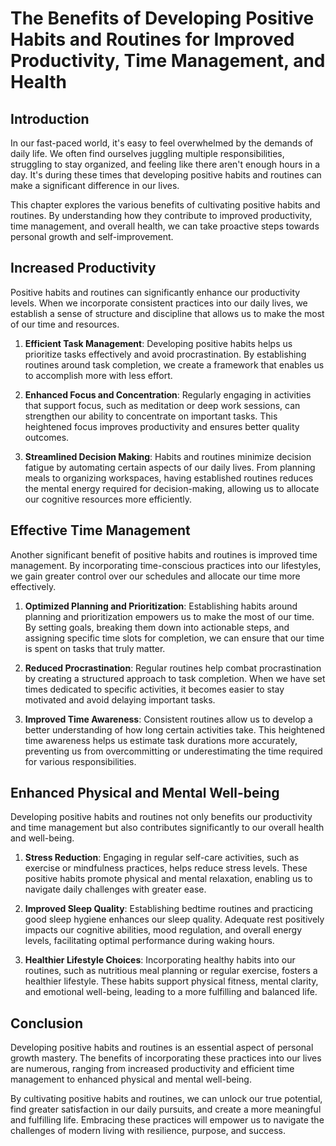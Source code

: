 # The Benefits of Developing Positive Habits and Routines for Improved Productivity, Time Management, and Health

## Introduction

In our fast-paced world, it's easy to feel overwhelmed by the demands of daily life. We often find ourselves juggling multiple responsibilities, struggling to stay organized, and feeling like there aren't enough hours in a day. It's during these times that developing positive habits and routines can make a significant difference in our lives.

This chapter explores the various benefits of cultivating positive habits and routines. By understanding how they contribute to improved productivity, time management, and overall health, we can take proactive steps towards personal growth and self-improvement.

## Increased Productivity

Positive habits and routines can significantly enhance our productivity levels. When we incorporate consistent practices into our daily lives, we establish a sense of structure and discipline that allows us to make the most of our time and resources.

1. **Efficient Task Management**: Developing positive habits helps us prioritize tasks effectively and avoid procrastination. By establishing routines around task completion, we create a framework that enables us to accomplish more with less effort.
    
2. **Enhanced Focus and Concentration**: Regularly engaging in activities that support focus, such as meditation or deep work sessions, can strengthen our ability to concentrate on important tasks. This heightened focus improves productivity and ensures better quality outcomes.
    
3. **Streamlined Decision Making**: Habits and routines minimize decision fatigue by automating certain aspects of our daily lives. From planning meals to organizing workspaces, having established routines reduces the mental energy required for decision-making, allowing us to allocate our cognitive resources more efficiently.
    

## Effective Time Management

Another significant benefit of positive habits and routines is improved time management. By incorporating time-conscious practices into our lifestyles, we gain greater control over our schedules and allocate our time more effectively.

1. **Optimized Planning and Prioritization**: Establishing habits around planning and prioritization empowers us to make the most of our time. By setting goals, breaking them down into actionable steps, and assigning specific time slots for completion, we can ensure that our time is spent on tasks that truly matter.
    
2. **Reduced Procrastination**: Regular routines help combat procrastination by creating a structured approach to task completion. When we have set times dedicated to specific activities, it becomes easier to stay motivated and avoid delaying important tasks.
    
3. **Improved Time Awareness**: Consistent routines allow us to develop a better understanding of how long certain activities take. This heightened time awareness helps us estimate task durations more accurately, preventing us from overcommitting or underestimating the time required for various responsibilities.
    

## Enhanced Physical and Mental Well-being

Developing positive habits and routines not only benefits our productivity and time management but also contributes significantly to our overall health and well-being.

1. **Stress Reduction**: Engaging in regular self-care activities, such as exercise or mindfulness practices, helps reduce stress levels. These positive habits promote physical and mental relaxation, enabling us to navigate daily challenges with greater ease.
    
2. **Improved Sleep Quality**: Establishing bedtime routines and practicing good sleep hygiene enhances our sleep quality. Adequate rest positively impacts our cognitive abilities, mood regulation, and overall energy levels, facilitating optimal performance during waking hours.
    
3. **Healthier Lifestyle Choices**: Incorporating healthy habits into our routines, such as nutritious meal planning or regular exercise, fosters a healthier lifestyle. These habits support physical fitness, mental clarity, and emotional well-being, leading to a more fulfilling and balanced life.
    

## Conclusion

Developing positive habits and routines is an essential aspect of personal growth mastery. The benefits of incorporating these practices into our lives are numerous, ranging from increased productivity and efficient time management to enhanced physical and mental well-being.

By cultivating positive habits and routines, we can unlock our true potential, find greater satisfaction in our daily pursuits, and create a more meaningful and fulfilling life. Embracing these practices will empower us to navigate the challenges of modern living with resilience, purpose, and success.
